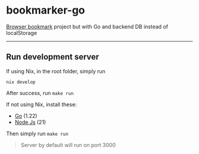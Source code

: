 # bookmarker-go

[Browser bookmark](https://github.com/adysyukri/browser-bookmarking) project but with Go and backend DB instead of localStorage

---

## Run development server

If using Nix, in the root folder, simply run

```
nix develop
```

After success, run `make run`

If not using Nix, install these:

- [Go](https://go.dev/doc/install) (1.22)
- [Node Js](https://nodejs.org/en/download/package-manager) (21)

Then simply run `make run`

> Server by default will run on port 3000

